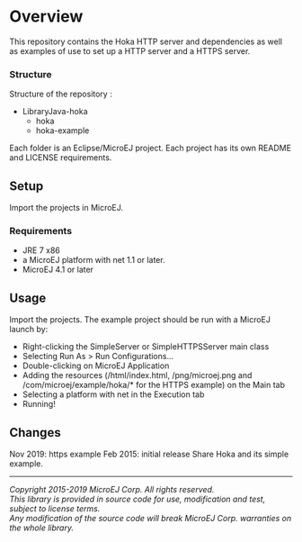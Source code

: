 # Overview
This repository contains the Hoka HTTP server and dependencies as well as examples of use to set up a HTTP server and a HTTPS server.

### Structure
Structure of the repository :

- LibraryJava-hoka
   - hoka
   - hoka-example

Each folder is an Eclipse/MicroEJ project. Each project has its own README and LICENSE requirements.

## Setup
Import the projects in MicroEJ.

### Requirements
- JRE 7 x86
- a MicroEJ platform with net 1.1 or later.
- MicroEJ 4.1 or later

## Usage
Import the projects. The example project should be run with a MicroEJ launch by:

- Right-clicking the SimpleServer or SimpleHTTPSServer main class
- Selecting Run As > Run Configurations...
- Double-clicking on MicroEJ Application
- Adding the resources (/html/index.html, /png/microej.png and /com/microej/example/hoka/* for the HTTPS example) on the Main tab
- Selecting a platform with net in the Execution tab
- Running!

## Changes
Nov 2019: https example
Feb 2015: initial release
Share Hoka and its simple example.

---  
_Copyright 2015-2019 MicroEJ Corp. All rights reserved._  
_This library is provided in source code for use, modification and test, subject to license terms._  
_Any modification of the source code will break MicroEJ Corp. warranties on the whole library._  